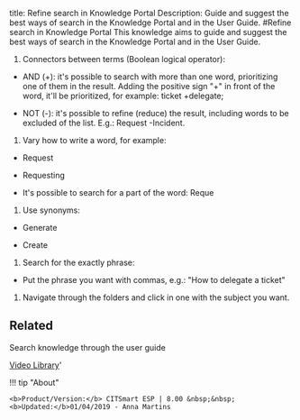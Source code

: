 title: Refine search in Knowledge Portal
Description: Guide and suggest the best ways of search in the Knowledge Portal and in the User Guide. 
#Refine search in Knowledge Portal
This knowledge aims to guide and suggest the best ways of search in the Knowledge Portal and in the User Guide.

1.  Connectors between terms (Boolean logical operator):

-   AND (+): it's possible to search with more than one word, prioritizing one
    of them in the result. Adding the positive sign "+" in front of the word,
    it'll be prioritized, for example: ticket +delegate;

-   NOT (-): it's possible to refine (reduce) the result, including words to be
    excluded of the list. E.g.: Request -Incident.

1.  Vary how to write a word, for example:

-   Request

-   Requesting

-   It's possible to search for a part of the word: Reque

1.  Use synonyms:

-   Generate

-   Create

1.  Search for the exactly phrase:

-   Put the phrase you want with commas, e.g.: "How to delegate a ticket"

1.  Navigate through the folders and click in one with the subject you want.

Related
-------

Search knowledge through the user guide


<i class='fa fa-youtube-play  fa-2x' style='color:#97ce17;vertical-align: middle;'> </i> [Video Library](https://www.youtube.com/playlist?list=PLB5qK2uzf2RMDKjZH8augISpB17EQqrrc)'

!!! tip "About"

    <b>Product/Version:</b> CITSmart ESP | 8.00 &nbsp;&nbsp;
    <b>Updated:</b>01/04/2019 - Anna Martins
